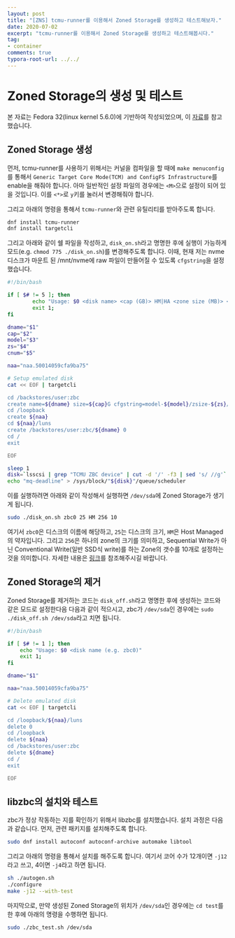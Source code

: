 ```yaml
---
layout: post
title: "[ZNS] tcmu-runner를 이용해서 Zoned Storage를 생성하고 테스트해보자."
date: 2020-07-02
excerpt: "tcmu-runner를 이용해서 Zoned Storage를 생성하고 테스트해봅시다."
tag:
- container
comments: true
typora-root-url: ../../
---
```


# Zoned Storage의 생성 및 테스트

본 자료는 Fedora 32(linux kernel 5.6.0)에 기반하여 작성되었으며, 이 [자료](https://zonedstorage.io/projects/tcmu-runner/)를 참고했습니다.

## Zoned Storage 생성

먼저, tcmu-runner를 사용하기 위해서는 커널을 컴파일을 할 때에 `make menuconfig`를 통해서 `Generic Target Core Mode(TCM) and ConfigFS Infrastructure`를 enable을 해줘야 합니다. 아마 일반적인 설정 파일의 경우에는 `<M>`으로 설정이 되어 있을 것입니다. 이를 `<*>`로 `y`키를 눌러서 변경해줘야 합니다.

그리고 아래의 명령을 통해서 `tcmu-runner`와 관련 유틸리티를 받아주도록 합니다.

```bash
dnf install tcmu-runner
dnf install targetcli
```

그리고 아래와 같이 쉘 파일을 작성하고, `disk_on.sh`라고 명명한 후에 실행이 가능하게 모드(e.g. `chmod 775 ./disk_on.sh`)를 변경해주도록 합니다. 이때, 현재 저는 nvme 디스크가 마운트 된 /mnt/nvme에 raw 파일이 만들어질 수 있도록 `cfgstring`을 설정했습니다.

```bash
#!/bin/bash

if [ $# != 5 ]; then
        echo "Usage: $0 <disk name> <cap (GB)> HM|HA <zone size (MB)> <conv zones num>"
        exit 1;
fi

dname="$1"
cap="$2"
model="$3"
zs="$4"
cnum="$5"

naa="naa.50014059cfa9ba75"

# Setup emulated disk
cat << EOF | targetcli

cd /backstores/user:zbc
create name=${dname} size=${cap}G cfgstring=model-${model}/zsize-${zs}/conv-${cnum}@/mnt/nvme/${dname}.raw
cd /loopback
create ${naa}
cd ${naa}/luns
create /backstores/user:zbc/${dname} 0
cd /
exit

EOF

sleep 1
disk=`lsscsi | grep "TCMU ZBC device" | cut -d '/' -f3 | sed 's/ //g'`
echo "mq-deadline" > /sys/block/"${disk}"/queue/scheduler
```

이를 실행하려면 아래와 같이 작성해서 실행하면 `/dev/sda`에 Zoned Storage가 생기게 됩니다.

```bash
sudo ./disk_on.sh zbc0 25 HM 256 10
```

여기서 `zbc0`은 디스크의 이름에 해당하고, `25`는 디스크의 크기, `HM`은 Host Managed의 약자입니다. 그리고 `256`은 하나의 zone의 크기를 의미하고, Sequential Write가 아닌 Conventional Write(일반 SSD식 write)를 하는 Zone의 갯수를 10개로 설정하는 것을 의미합니다. 자세한 내용은 [링크](https://zonedstorage.io/projects/tcmu-runner/)를 참조해주시길 바랍니다.

## Zoned Storage의 제거

Zoned Storage를 제거하는 코드는 `disk_off.sh`라고 명명한 후에 생성하는 코드와 같은 모드로 설정한다음 다음과 같이 적으시고, zbc가 `/dev/sda`인 경우에는 `sudo ./disk_off.sh /dev/sda`라고 치면 됩니다.

```bash
#!/bin/bash

if [ $# != 1 ]; then
    echo "Usage: $0 <disk name (e.g. zbc0)"
    exit 1;
fi

dname="$1"

naa="naa.50014059cfa9ba75"

# Delete emulated disk
cat << EOF | targetcli

cd /loopback/${naa}/luns
delete 0
cd /loopback
delete ${naa}
cd /backstores/user:zbc
delete ${dname}
cd /
exit

EOF
```

## libzbc의 설치와 테스트

zbc가 정상 작동하는 지를 확인하기 위해서 libzbc를 설치했습니다. 설치 과정은 다음과 같습니다. 먼저, 관련 패키지를 설치해주도록 합니다.

```bash
sudo dnf install autoconf autoconf-archive automake libtool
```

그리고 아래의 명령을 통해서 설치를 해주도록 합니다. 여기서 코어 수가 12개이면 `-j12`라고 쓰고, 4이면 `-j4`라고 하면 됩니다.

```bash
sh ./autogen.sh
./configure
make -j12 --with-test
```

마지막으로, 만약 생성된 Zoned Storage의 위치가 `/dev/sda`인 경우에는 `cd test`를 한 후에 아래의 명령을 수행하면 됩니다.

```bash
sudo ./zbc_test.sh /dev/sda
```

